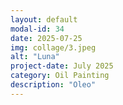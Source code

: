 ```yaml
---
layout: default
modal-id: 34
date: 2025-07-25
img: collage/3.jpeg
alt: "Luna"
project-date: July 2025
category: Oil Painting
description: "Oleo"
---
```

